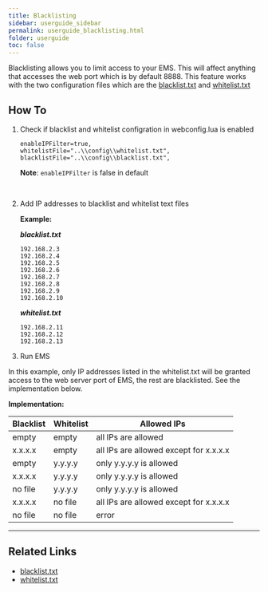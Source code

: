 ```yaml
---
title: Blacklisting
sidebar: userguide_sidebar
permalink: userguide_blacklisting.html
folder: userguide
toc: false
---
```


Blacklisting allows you to limit access to your EMS. This will affect anything that accesses the web port which is by default 8888. This feature works with the two configuration files which are the [blacklist.txt](userguide_blacklist.html) and [whitelist.txt](userguide_whitelist.html)



## How To

1. Check if blacklist and whitelist configration in webconfig.lua is enabled

   ```
   enableIPFilter=true,
   whitelistFile="..\\config\\whitelist.txt",
   blacklistFile="..\\config\\blacklist.txt",
   ```

   **Note**: `enableIPFilter` is false in default

   ​

2. Add IP addresses to blacklist and whitelist text files

   **Example:** 

   ***blacklist.txt***

   ```
   192.168.2.3
   192.168.2.4
   192.168.2.5
   192.168.2.6
   192.168.2.7
   192.168.2.8
   192.168.2.9
   192.168.2.10
   ```

   ***whitelist.txt***

   ```
   192.168.2.11
   192.168.2.12
   192.168.2.13
   ```

3. Run EMS



In this example, only IP addresses listed in the whitelist.txt will be granted access to the web server port of EMS, the rest are blacklisted. See the implementation below.

**Implementation:**

| Blacklist | Whitelist | Allowed IPs                            |
| --------- | --------- | -------------------------------------- |
| empty     | empty     | all IPs are allowed                    |
| x.x.x.x   | empty     | all IPs are allowed except for x.x.x.x |
| empty     | y.y.y.y   | only y.y.y.y is allowed                |
| x.x.x.x   | y.y.y.y   | only y.y.y.y is allowed                |
| no file   | y.y.y.y   | only y.y.y.y is allowed                |
| x.x.x.x   | no file   | all IPs are allowed except for x.x.x.x |
| no file   | no file   | error                                  |



------

## Related Links

- [blacklist.txt](userguide_blacklist.html)
- [whitelist.txt](userguide_whitelist.html)